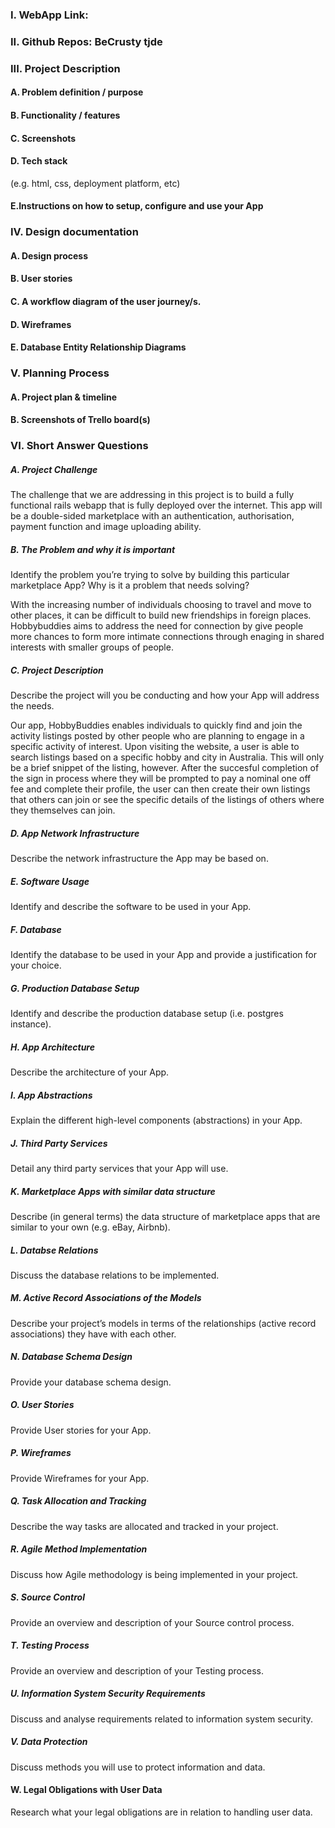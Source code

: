 ### I. WebApp Link: 

### II. Github Repos: BeCrusty    tjde 

### III. Project Description

#### A. Problem definition / purpose

#### B. Functionality / features

#### C. Screenshots

#### D. Tech stack
(e.g. html, css, deployment platform, etc)

#### E.Instructions on how to setup, configure and use your App
### IV. Design documentation

#### A. Design process

#### B. User stories

#### C. A workflow diagram of the user journey/s.

#### D. Wireframes

#### E. Database Entity Relationship Diagrams

### V. Planning Process

#### A. Project plan & timeline

#### B. Screenshots of Trello board(s)

### VI. Short Answer Questions

##### A. Project Challenge

The challenge that we are addressing in this project is to build a fully functional rails webapp that is fully deployed over the internet. This app will be a double-sided marketplace with an authentication, authorisation, payment function and image uploading ability. 

##### B. The Problem and why it is important

Identify the problem you’re trying to solve by building this particular marketplace App? Why is it a problem that needs solving?

With the increasing number of individuals choosing to travel and move to other places, it can be difficult to build new friendships in foreign places. Hobbybuddies aims to address the need for connection by give people more chances to form more intimate connections through enaging in shared interests with smaller groups of people.


##### C. Project Description

Describe the project will you be conducting and how your App will address the needs. 

Our app, HobbyBuddies enables individuals to quickly find and join the activity listings posted by other people who are planning to engage in a specific activity of interest. Upon visiting the website, a user is able to search listings based on a specific hobby and city in Australia. This will only be a brief snippet of the listing, however. After the succesful completion of the sign in process where they will be prompted to pay a nominal one off fee and complete their profile, the user can then create their own listings that others can join or see the specific details of the listings of others where they themselves can join. 

##### D. App Network Infrastructure
Describe the network infrastructure the App may be based on.

##### E. Software Usage
Identify and describe the software to be used in your App.

##### F. Database
Identify the database to be used in your App and provide a justification for your choice.

##### G. Production Database Setup
Identify and describe the production database setup (i.e. postgres instance).

##### H. App Architecture
Describe the architecture of your App.

##### I. App Abstractions
Explain the different high-level components (abstractions) in your App.

##### J. Third Party Services
Detail any third party services that your App will use.

##### K. Marketplace Apps with similar data structure
Describe (in general terms) the data structure of marketplace apps that are similar to your own (e.g. eBay, Airbnb).

##### L. Databse Relations
Discuss the database relations to be implemented.

##### M. Active Record Associations of the Models
Describe your project’s models in terms of the relationships (active record associations) they have with each other.

##### N. Database Schema Design
Provide your database schema design.

##### O. User Stories
Provide User stories for your App.

##### P. Wireframes
Provide Wireframes for your App.

##### Q. Task Allocation and Tracking
Describe the way tasks are allocated and tracked in your project.

##### R. Agile Method Implementation
Discuss how Agile methodology is being implemented in your project.

##### S. Source Control
Provide an overview and description of your Source control process.

##### T. Testing Process
Provide an overview and description of your Testing process.

##### U. Information System Security Requirements
Discuss and analyse requirements related to information system security.

##### V. Data Protection
Discuss methods you will use to protect information and data.

#### W. Legal Obligations with User Data
Research what your legal obligations are in relation to handling user data.
